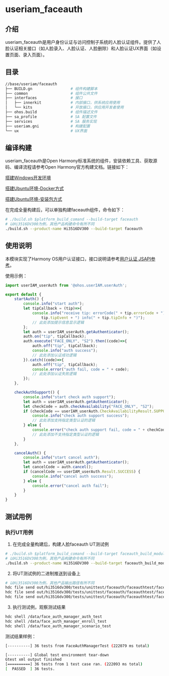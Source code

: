 # useriam_faceauth

## 介绍
useriam_faceauth是用户身份认证与访问控制子系统的人脸认证组件。提供了人脸认证相关接口（如人脸录入、人脸认证、人脸删除）和人脸认证UX界面（如设置页面、录入页面）。

## 目录
```bash
//base/useriam/faceauth
├── BUILD.gn                 # 组件构建脚本
├── common                   # 组件公共文件
├── interfaces               # 接口
│   ├── innerkit             # 内部接口，供系统应用使用
│   └── kits                 # 开放接口，供应用开发者使用
├── ohos.build               # 组件描述文件
├── sa_profile               # SA 配置文件
├── services                 # SA 服务实现
├── useriam.gni              # 构建配置
└── ux                       # UX界面
```

## 编译构建

useriam_faceauth是Open Harmony标准系统的组件，安装依赖工具、获取源码、编译流程请参考Open Harmony官方构建文档。链接如下：

[搭建Windows开发环境](https://www.openharmony.cn/pages/00010101/)

[搭建Ubuntu环境-Docker方式](https://www.openharmony.cn/pages/00010102/)

[搭建Ubuntu环境-安装包方式](https://www.openharmony.cn/pages/00010103/)

在完成全量构建后，可以单独构建faceauth组件，命令如下：

```bash
# ./build.sh $platform_build_comand --build-target faceauth
# 以Hi3516DV300为例，其他产品构建命令有所不同
./build.sh --product-name Hi3516DV300 --build-target faceauth
```

## 使用说明

本模块实现了Harmony OS用户认证接口，接口说明请参考[用户认证 JSAPI参考](https://developer.harmonyos.com/cn/docs/documentation/doc-references/js-apis-useriam-userauth-0000001168311785)。

使用示例：

```javascript
import userIAM_userAuth from '@ohos.userIAM.userAuth';

export default {
    startAuth() {
        console.info("start auth");
        let tipCallback = (tip)=>{
            console.info("receive tip: errorCode(" + tip.errorCode + ") code(" + tip.tipCode + ") event(" +
                tip.tipEvent + ") info(" + tip.tipInfo + ")");
            // 此处添加提示信息显示逻辑
        };
        let auth = userIAM_userAuth.getAuthenticator();
        auth.on("tip", tipCallback);
        auth.execute("FACE_ONLY", "S2").then((code)=>{
            auth.off("tip", tipCallback);
            console.info("auth success");
            // 此处添加认证成功逻辑
        }).catch((code)=>{
            auth.off("tip", tipCallback);
            console.error("auth fail, code = " + code);
            // 此处添加认证失败逻辑
        });
    },

    checkAuthSupport() {
        console.info("start check auth support");
        let auth = userIAM_userAuth.getAuthenticator();
        let checkCode = auth.checkAvailability("FACE_ONLY", "S2");
        if (checkCode == userIAM_userAuth.CheckAvailabilityResult.SUPPORTED) {
            console.info("check auth support success");
            // 此处添加支持指定类型认证的逻辑
        } else {
            console.error("check auth support fail, code = " + checkCode);
            // 此处添加不支持指定类型认证的逻辑
        }
    },

    cancelAuth() {
        console.info("start cancel auth");
        let auth = userIAM_userAuth.getAuthenticator();
        let cancelCode = auth.cancel();
        if (cancelCode == userIAM_userAuth.Result.SUCCESS) {
            console.info("cancel auth success");
        } else {
            console.error("cancel auth fail");
        }
    }
}
```

## 测试用例

### 执行UT用例

1. 在完成全量构建后，构建人脸faceauth UT测试例

```bash
# ./build.sh $platform_build_comand --build-target faceauth_build_module_standard_test
# 以Hi3516DV300为例，其他产品构建命令有所不同
./build.sh --product-name Hi3516DV300 --build-target faceauth_build_module_standard_test
```

2. 将UT测试例的二进制推送到设备上

```bash
# 以Hi3516DV300为例，其他产品输出路径有所不同
hdc file send out/hi3516dv300/tests/unittest/faceauth/faceauthtest/face_auth_manager_auth_test /data/face_auth_manager_auth_test
hdc file send out/hi3516dv300/tests/unittest/faceauth/faceauthtest/face_auth_manager_enroll_test /data/face_auth_manager_enroll_test
hdc file send out/hi3516dv300/tests/unittest/faceauth/faceauthtest/face_auth_manager_scenario_test /data/face_auth_manager_scenario_test
```

3. 执行测试例，观察测试结果

```bash
hdc shell /data/face_auth_manager_auth_test
hdc shell /data/face_auth_manager_enroll_test
hdc shell /data/face_auth_manager_scenario_test
```

测试结果样例：

```bash
[----------] 36 tests from FaceAuthManagerTest (222079 ms total)

[----------] Global test environment tear-down
Gtest xml output finished
[==========] 36 tests from 1 test case ran. (222093 ms total)
[  PASSED  ] 36 tests.
```
